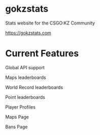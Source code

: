 # gokzstats
Stats website for the CSGO:KZ Community

https://gokzstats.com

# Current Features
Global API support

Maps leaderboards

World Record leaderboards

Point leaderboards

Player Profiles

Maps Page

Bans Page
